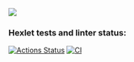 <a href="https://codeclimate.com/github/eriocl/frontend-project-lvl1/maintainability"><img src="https://api.codeclimate.com/v1/badges/91483b11eb5e1f07882e/maintainability" /></a>
### Hexlet tests and linter status:
[![Actions Status](https://github.com/eriocl/frontend-project-lvl1/workflows/hexlet-check/badge.svg)](https://github.com/eriocl/frontend-project-lvl1/actions)
[![CI](https://github.com/eriocl/frontend-project-lvl1/actions/workflows/CI.yml/badge.svg)](https://github.com/eriocl/frontend-project-lvl1/actions/workflows/CI.yml)